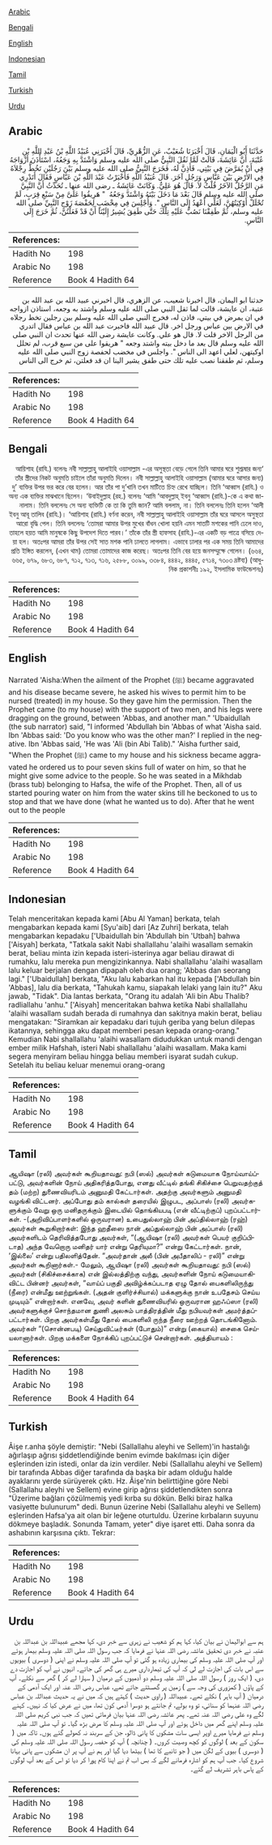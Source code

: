 [Arabic](#arabic)

[Bengali](#bengali)

[English](#english)

[Indonesian](#indonesian)

[Tamil](#tamil)

[Turkish](#turkish)

[Urdu](#urdu)

## Arabic


<div dir="rtl" lang="ar" style={{fontSize:'larger',backgroundColor:'#f8f9fa',padding:20}}>
حَدَّثَنَا أَبُو الْيَمَانِ، قَالَ أَخْبَرَنَا شُعَيْبٌ، عَنِ الزُّهْرِيِّ، قَالَ أَخْبَرَنِي عُبَيْدُ اللَّهِ بْنُ عَبْدِ اللَّهِ بْنِ عُتْبَةَ، أَنَّ عَائِشَةَ، قَالَتْ لَمَّا ثَقُلَ النَّبِيُّ صلى الله عليه وسلم وَاشْتَدَّ بِهِ وَجَعُهُ، اسْتَأْذَنَ أَزْوَاجَهُ فِي أَنْ يُمَرَّضَ فِي بَيْتِي، فَأَذِنَّ لَهُ، فَخَرَجَ النَّبِيُّ صلى الله عليه وسلم بَيْنَ رَجُلَيْنِ تَخُطُّ رِجْلاَهُ فِي الأَرْضِ بَيْنَ عَبَّاسٍ وَرَجُلٍ آخَرَ‏.‏ قَالَ عُبَيْدُ اللَّهِ فَأَخْبَرْتُ عَبْدَ اللَّهِ بْنَ عَبَّاسٍ فَقَالَ أَتَدْرِي مَنِ الرَّجُلُ الآخَرُ قُلْتُ لاَ‏.‏ قَالَ هُوَ عَلِيٌّ‏.‏ وَكَانَتْ عَائِشَةُ ـ رضى الله عنها ـ تُحَدِّثُ أَنَّ النَّبِيَّ صلى الله عليه وسلم قَالَ بَعْدَ مَا دَخَلَ بَيْتَهُ وَاشْتَدَّ وَجَعُهُ ‏ "‏ هَرِيقُوا عَلَىَّ مِنْ سَبْعِ قِرَبٍ، لَمْ تُحْلَلْ أَوْكِيَتُهُنَّ، لَعَلِّي أَعْهَدُ إِلَى النَّاسِ ‏"‏‏.‏ وَأُجْلِسَ فِي مِخْضَبٍ لِحَفْصَةَ زَوْجِ النَّبِيِّ صلى الله عليه وسلم، ثُمَّ طَفِقْنَا نَصُبُّ عَلَيْهِ تِلْكَ حَتَّى طَفِقَ يُشِيرُ إِلَيْنَا أَنْ قَدْ فَعَلْتُنَّ، ثُمَّ خَرَجَ إِلَى النَّاسِ‏.‏
</div>
<div style={{backgroundColor:'#f8f9fa',padding:20, marginBottom: 10}}><table> <thead> <tr> <th>References:</th> <th></th> </tr> </thead> <tbody><tr><td>Hadith No</td><td>198</td></tr><tr><td>Arabic No</td><td>198</td></tr><tr><td>Reference</td><td>Book 4 Hadith 64</td></tr></tbody></table></div>


<div dir="rtl" lang="ar" style={{fontSize:'larger',backgroundColor:'#f8f9fa',padding:20}}>
حدثنا ابو اليمان، قال اخبرنا شعيب، عن الزهري، قال اخبرني عبيد الله بن عبد الله بن عتبة، ان عايشة، قالت لما ثقل النبي صلى الله عليه وسلم واشتد به وجعه، استاذن ازواجه في ان يمرض في بيتي، فاذن له، فخرج النبي صلى الله عليه وسلم بين رجلين تخط رجلاه في الارض بين عباس ورجل اخر. قال عبيد الله فاخبرت عبد الله بن عباس فقال اتدري من الرجل الاخر قلت لا. قال هو علي. وكانت عايشة رضى الله عنها تحدث ان النبي صلى الله عليه وسلم قال بعد ما دخل بيته واشتد وجعه " هريقوا على من سبع قرب، لم تحلل اوكيتهن، لعلي اعهد الى الناس ". واجلس في مخضب لحفصة زوج النبي صلى الله عليه وسلم، ثم طفقنا نصب عليه تلك حتى طفق يشير الينا ان قد فعلتن، ثم خرج الى الناس
</div>
<div style={{backgroundColor:'#f8f9fa',padding:20, marginBottom: 10}}><table> <thead> <tr> <th>References:</th> <th></th> </tr> </thead> <tbody><tr><td>Hadith No</td><td>198</td></tr><tr><td>Arabic No</td><td>198</td></tr><tr><td>Reference</td><td>Book 4 Hadith 64</td></tr></tbody></table></div>

## Bengali


<div dir="rtl" lang="bn" style={{fontSize:'larger',backgroundColor:'#f8f9fa',padding:20}}>
‘আয়িশাহ (রাযি.) বলেনঃ নবী সাল্লাল্লাহু আলাইহি ওয়াসাল্লাম -এর অসুস্থতা বেড়ে গেলে তিনি আমার ঘরে শুশ্রূষার জন্য তাঁর স্ত্রীদের নিকট অনুমতি চাইলে তাঁরা অনুমতি দিলেন। নবী সাল্লাল্লাহু আলাইহি ওয়াসাল্লাম (আমার ঘরে আসার জন্য) দু’ ব্যক্তির উপর ভর করে বের হলেন। আর তাঁর পা দু’খানি তখন মাটিতে চিহ্ন রেখে যাচ্ছিল। তিনি ‘আব্বাস (রাযি.) ও অন্য এক ব্যক্তির মাঝখানে ছিলেন। ‘উবাইদুল্লাহ (রহ.) বলেনঃ ‘আমি ‘আবদুল্লাহ্ ইবনু ‘আব্বাস (রাযি.)-কে এ কথা জানালাম। তিনি বললেনঃ সে অন্য ব্যক্তিটি কে তা কি তুমি জান? আমি বললাম, না। তিনি বললেনঃ তিনি হলেন ‘আলী ইবনু আবূ তালিব (রাযি.)। ‘আয়িশাহ (রাযি.) বর্ণনা করেন, নবী সাল্লাল্লাহু আলাইহি ওয়াসাল্লাম তাঁর ঘরে আসলে অসুস্থতা আরো বৃদ্ধি পেল। তিনি বললেনঃ ‘তোমরা আমার উপর মুখের বাঁধন খোলা হয়নি এমন সাতটি মশকের পানি ঢেলে দাও, তাহলে হয়ত আমি মানুষকে কিছু উপদেশ দিতে পারব।’ তাঁকে তাঁর স্ত্রী হাফসাহ (রাযি.)-এর একটি বড় পাত্রে বসিয়ে দেয়া হল। অতঃপর আমরা তাঁর উপর সেই সাত মশক পানি ঢালতে লাগলাম। এভাবে ঢালার পর এক সময় তিনি আমাদের প্রতি ইঙ্গিত করলেন, (এখন থাম) তোমরা তোমাদের কাজ করেছ। অতঃপর তিনি বের হয়ে জনসম্মুক্ষে গেলেন। (৬৬৪, ৬৬৫, ৬৭৯, ৬৮৩, ৬৮৭, ৭১২, ৭১৩, ৭১৬, ২৫৮৮, ৩০৯৯, ৩৩৮৪, ৪৪৪২, ৪৪৪৫, ৫৭১৪, ৭৩০৩ দ্রষ্টব্য) (আধুনিক প্রকাশনীঃ ১৯২, ইসলামিক ফাউন্ডেশনঃ)
</div>
<div style={{backgroundColor:'#f8f9fa',padding:20, marginBottom: 10}}><table> <thead> <tr> <th>References:</th> <th></th> </tr> </thead> <tbody><tr><td>Hadith No</td><td>198</td></tr><tr><td>Arabic No</td><td>198</td></tr><tr><td>Reference</td><td>Book 4 Hadith 64</td></tr></tbody></table></div>

## English


<div dir="ltr" lang="en" style={{fontSize:'larger',backgroundColor:'#f8f9fa',padding:20}}>
Narrated 'Aisha:When the ailment of the Prophet (ﷺ) became aggravated and his disease became severe, he asked his wives to permit him to be nursed (treated) in my house. So they gave him the permission. Then the Prophet came (to my house) with the support of two men, and his legs were dragging on the ground, between 'Abbas, and another man." 'Ubaidullah (the sub narrator) said, "I informed 'Abdullah bin 'Abbas of what 'Aisha said. Ibn 'Abbas said: 'Do you know who was the other man?' I replied in the negative. Ibn 'Abbas said, 'He was 'Ali (bin Abi Talib)." 'Aisha further said, "When the Prophet (ﷺ) came to my house and his sickness became aggravated he ordered us to pour seven skins full of water on him, so that he might give some advice to the people. So he was seated in a Mikhdab (brass tub) belonging to Hafsa, the wife of the Prophet. Then, all of us started pouring water on him from the water skins till he beckoned to us to stop and that we have done (what he wanted us to do). After that he went out to the people
</div>
<div style={{backgroundColor:'#f8f9fa',padding:20, marginBottom: 10}}><table> <thead> <tr> <th>References:</th> <th></th> </tr> </thead> <tbody><tr><td>Hadith No</td><td>198</td></tr><tr><td>Arabic No</td><td>198</td></tr><tr><td>Reference</td><td>Book 4 Hadith 64</td></tr></tbody></table></div>

## Indonesian


<div dir="ltr" lang="id" style={{fontSize:'larger',backgroundColor:'#f8f9fa',padding:20}}>
Telah menceritakan kepada kami [Abu Al Yaman] berkata, telah mengabarkan kepada kami [Syu'aib] dari [Az Zuhri] berkata, telah mengabarkan kepadaku ['Ubaidullah bin 'Abdullah bin 'Utbah] bahwa ['Aisyah] berkata, "Tatkala sakit Nabi shallallahu 'alaihi wasallam semakin berat, beliau minta izin kepada isteri-isterinya agar beliau dirawat di rumahku, lalu mereka pun mengizinkannya. Nabi shallallahu 'alaihi wasallam lalu keluar berjalan dengan dipapah oleh dua orang; 'Abbas dan seorang lagi." ['Ubaidullah] berkata, "Aku lalu kabarkan hal itu kepada ['Abdullah bin 'Abbas], lalu dia berkata, "Tahukah kamu, siapakah lelaki yang lain itu?" Aku jawab, "Tidak". Dia lantas berkata, "Orang itu adalah 'Ali bin Abu Thalib? radliallahu 'anhu." ['Aisyah] menceritakan bahwa ketika Nabi shallallahu 'alaihi wasallam sudah berada di rumahnya dan sakitnya makin berat, beliau mengatakan: "Siramkan air kepadaku dari tujuh geriba yang belun dilepas ikatannya, sehingga aku dapat memberi pesan kepada orang-orang." Kemudian Nabi shallallahu 'alaihi wasallam didudukkan untuk mandi dengan ember milik Hafshah, isteri Nabi shallallahu 'alaihi wasallam. Maka kami segera menyiram beliau hingga beliau memberi isyarat sudah cukup. Setelah itu beliau keluar menemui orang-orang
</div>
<div style={{backgroundColor:'#f8f9fa',padding:20, marginBottom: 10}}><table> <thead> <tr> <th>References:</th> <th></th> </tr> </thead> <tbody><tr><td>Hadith No</td><td>198</td></tr><tr><td>Arabic No</td><td>198</td></tr><tr><td>Reference</td><td>Book 4 Hadith 64</td></tr></tbody></table></div>

## Tamil


<div dir="ltr" lang="ta" style={{fontSize:'larger',backgroundColor:'#f8f9fa',padding:20}}>
ஆயிஷா (ரலி) அவர்கள் கூறியதாவது: நபி (ஸல்) அவர்கள் கடுமையாக நோய்வாய்ப்பட்டு, அவர்களின் நோய் அதிகரித்தபோது, எனது வீட்டில் தங்கி சிகிச்சை பெறுவதற்குத் தம் (மற்ற) துணைவியரிடம் அனுமதி கேட்டார்கள். அதற்கு அவர்களும் அனுமதி வழங்கி விட்டனர். அப்போது தம் கால்கள் தரையில் இழுபட, அப்பாஸ் (ரலி) அவர்களுக்கும் வேறு ஒரு மனிதருக்கும் இடையில் தொங்கியபடி (என் வீட்டிற்குப்) புறப்பட்டார்கள். -(அறிவிப்பாளர்களில் ஒருவரான) உபைதுல்லாஹ் பின் அப்தில்லாஹ் (ரஹ்) அவர்கள் கூறுகிறார்கள்: இந்த ஹதீஸை நான் அப்துல்லாஹ் பின் அப்பாஸ் (ரலி) அவர்களிடம் தெரிவித்தபோது அவர்கள், “(ஆயிஷா (ரலி) அவர்கள் பெயர் குறிப்பிடாத) அந்த வேறொரு மனிதர் யார் என்று தெரியுமா?” என்று கேட்டார்கள். நான், ‘இல்லை’ என்று பதிலளித்தேன். “அவர்தான் அலீ (பின் அபீதாலிப் - ரலி)” என்று அவர்கள் கூறினார்கள்.- மேலும், ஆயிஷா (ரலி) அவர்கள் கூறியதாவது: நபி (ஸல்) அவர்கள் (சிகிச்சைக்காக) என் இல்லத்திற்கு வந்து, அவர்களின் நோய் கடுமையாகிவிட்ட பின்னர் அவர்கள், “வாய்ப் பகுதி அவிழ்க்கப்படாத ஏழு தோல் பைகளிலிருந்து (நீரை) என்மீது ஊற்றுங்கள். (அதன் குளிர்ச்சியால்) மக்களுக்கு நான் உபதேசம் செய்ய முடியும்” என்றார்கள். எனவே, அவர் களின் துணைவியரில் ஒருவரான ஹஃப்ஸா (ரலி) அவர்களுக்குச் சொந்தமான துணி அலசும் பாத்திரத்தின் மீது நபியவர்கள் அமர்த்தப்பட்டார்கள். பிறகு அவர்கள்மீது தோல் பைகளிலி ருந்த நீரை ஊற்றத் தொடங்கினோம். அவர்கள் “(சொன்னபடி) செய்துவிட்டீர்கள் (போதும்)” என்று (கையால்) சைகை செய்யலானார்கள். பிறகு மக்களை நோக்கிப் புறப்பட்டுச் சென்றார்கள். அத்தியாயம் :
</div>
<div style={{backgroundColor:'#f8f9fa',padding:20, marginBottom: 10}}><table> <thead> <tr> <th>References:</th> <th></th> </tr> </thead> <tbody><tr><td>Hadith No</td><td>198</td></tr><tr><td>Arabic No</td><td>198</td></tr><tr><td>Reference</td><td>Book 4 Hadith 64</td></tr></tbody></table></div>

## Turkish


<div dir="ltr" lang="tr" style={{fontSize:'larger',backgroundColor:'#f8f9fa',padding:20}}>
Âişe r.anha şöyle demiştir: "Nebi (Sallallahu aleyhi ve Sellem)'in hastalığı ağırlaşıp ağrısı şiddetlendiğinde benim evimde bakılması için diğer eşlerinden izin istedi, onlar da izin verdiler. Nebi (Sallallahu aleyhi ve Sellem) bir tarafında Abbas diğer tarafında da başka bir adam olduğu halde ayaklarını yerde sürüyerek çıktı. Hz. Âişe'nin belirttiğine göre Nebi (Sallallahu aleyhi ve Sellem) evine girip ağrısı şiddetlendikten sonra "Üzerime bağları çözülmemiş yedi kırba su dökün. Belki biraz halka vasiyette bulunurum" dedi. Bunun üzerine Nebi (Sallallahu aleyhi ve Sellem) eşlerinden Hafsa'ya ait olan bir leğene oturtuldu. Üzerine kırbaların suyunu dökmeye başladık. Sonunda Tamam, yeter" diye işaret etti. Daha sonra da ashabının karşısına çıktı. Tekrar:
</div>
<div style={{backgroundColor:'#f8f9fa',padding:20, marginBottom: 10}}><table> <thead> <tr> <th>References:</th> <th></th> </tr> </thead> <tbody><tr><td>Hadith No</td><td>198</td></tr><tr><td>Arabic No</td><td>198</td></tr><tr><td>Reference</td><td>Book 4 Hadith 64</td></tr></tbody></table></div>

## Urdu


<div dir="rtl" lang="ur" style={{fontSize:'larger',backgroundColor:'#f8f9fa',padding:20}}>
ہم سے ابوالیمان نے بیان کیا، کہا ہم کو شعیب نے زہری سے خبر دی، کہا مجھے عبیداللہ بن عبداللہ بن عتبہ نے خبر دی تحقیق عائشہ رضی اللہ عنہا نے فرمایا کہ جب رسول اللہ صلی اللہ علیہ وسلم بیمار ہوئے اور آپ صلی اللہ علیہ وسلم کی بیماری زیادہ ہو گئی تو آپ صلی اللہ علیہ وسلم نے اپنی ( دوسری ) بیویوں سے اس بات کی اجازت لے لی کہ آپ کی تیمارداری میرے ہی گھر کی جائے۔ انہوں نے آپ کو اجازت دے دی، ( ایک روز ) رسول اللہ صلی اللہ علیہ وسلم دو آدمیوں کے درمیان ( سہارا لے کر ) گھر سے نکلے۔ آپ کے پاؤں ( کمزوری کی وجہ سے ) زمین پر گھسٹتے جاتے تھے، عباس رضی اللہ عنہ اور ایک آدمی کے درمیان ( آپ باہر ) نکلے تھے۔ عبیداللہ ( راوی حدیث ) کہتے ہیں کہ میں نے یہ حدیث عبداللہ بن عباس رضی اللہ عنہما کو سنائی، تو وہ بولے، تم جانتے ہو دوسرا آدمی کون تھا، میں نے عرض کیا کہ نہیں۔ کہنے لگے وہ علی رضی اللہ عنہ تھے۔ پھر عائشہ رضی اللہ عنہا بیان فرماتی تھیں کہ جب نبی کریم صلی اللہ علیہ وسلم اپنے گھر میں داخل ہوئے اور آپ صلی اللہ علیہ وسلم کا مرض بڑھ گیا۔ تو آپ صلی اللہ علیہ وسلم نے فرمایا میرے اوپر ایسی سات مشکوں کا پانی ڈالو، جن کے سربند نہ کھولے گئے ہوں۔ تاکہ میں ( سکون کے بعد ) لوگوں کو کچھ وصیت کروں۔ ( چنانچہ ) آپ کو حفصہ رسول اللہ صلی اللہ علیہ وسلم کی ( دوسری ) بیوی کے لگن میں ( جو تانبے کا تھا ) بیٹھا دیا گیا اور ہم نے آپ پر ان مشکوں سے پانی بہانا شروع کیا۔ جب آپ ہم کو اشارہ فرمانے لگے کہ بس اب تم نے اپنا کام پورا کر دیا تو اس کے بعد آپ لوگوں کے پاس باہر تشریف لے گئے۔
</div>
<div style={{backgroundColor:'#f8f9fa',padding:20, marginBottom: 10}}><table> <thead> <tr> <th>References:</th> <th></th> </tr> </thead> <tbody><tr><td>Hadith No</td><td>198</td></tr><tr><td>Arabic No</td><td>198</td></tr><tr><td>Reference</td><td>Book 4 Hadith 64</td></tr></tbody></table></div>